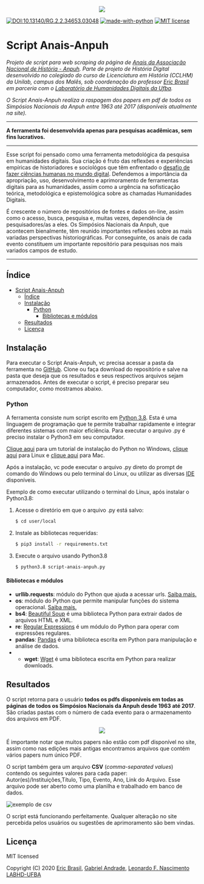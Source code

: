 <p align="center"><img src="https://github.com/ericbrasiln/Anais-Anpuh/blob/master/images/logos.png"/></p>

[![DOI:10.13140/RG.2.2.34653.03048](https://zenodo.org/badge/DOI/10.13140/RG.2.2.34653.03048.svg)](https://www.researchgate.net/publication/341804201_Script_Anais-Anpuh)
 [![made-with-python](https://img.shields.io/badge/Made%20with-Python-1f425f.svg)](https://www.python.org/) [![MIT license](https://img.shields.io/badge/License-MIT-blue.svg)](https://lbesson.mit-license.org/)

# Script Anais-Anpuh

*Projeto de script para web scraping da página de [Anais da Associação Nacional de História - Anpuh](https://anpuh.org.br/index.php/documentos/anais).
 Parte de projeto de História Digital desenvolvido no colegiado do curso de Licenciatura em História (CCLHM) da Unilab, campus dos Malês, sob coordenação do professor [Eric Brasil](https://ericbrasiln.github.io/) em parceria com o [Laboratório de Humanidades Digitais da Ufba](http://labhd.ufba.br/).*

*O Script Anais-Anpuh realiza a raspagem dos papers em pdf de todos os Simpósios Nacionais da Anpuh entre 1963 até 2017 (disponíveis atualmente na site).*
___

**A ferramenta foi desenvolvida apenas para pesquisas acadêmicas, sem fins lucrativos.**
___

Esse script foi pensado como uma ferramenta metodológica da pesquisa em humanidades
digitais. Sua criação é fruto das reflexões e experiências empíricas de historiadores e sociológos que têm enfrentado o [desafio de fazer ciências humanas no mundo digital](http://bibliotecadigital.fgv.br/ojs/index.php/reh/article/view/79933).
Defendemos a importância da apropriação, uso, desenvolvimento e aprimoramento de ferramentas digitais para as humanidades, assim como a urgência na sofisticação teórica, metodológica e epistemológica sobre as chamadas Humanidades Digitais.

É crescente o número de repositórios de fontes e dados on-line, assim como o acesso, busca, pesquisa e, muitas vezes, dependência de pesquisadores/as a eles.
Os Simpósios Nacionais da Anpuh, que acontecem bienalmente, têm reunido importantes reflexões sobre as mais variadas perspectivas historiográficas. Por conseguinte, os anais de cada evento constituem um importante repositório para pesquisas nos mais variados campos de estudo.
___

## Índice

- [Script Anais-Anpuh](#script-anais-anpuh)
  - [Índice](#índice)
  - [Instalação](#instalação)
    - [Python](#python)
      - [Bibliotecas e módulos](#bibliotecas-e-módulos)
  - [Resultados](#resultados)
  - [Licença](#licença)


## Instalação

Para executar o Script Anais-Anpuh, vc precisa acessar a pasta da ferramenta no [GitHub](https://github.com/ericbrasiln/Anais-Anpuh). Clone ou faça download do repositório e salve na pasta que deseja que os resultados e seus respectivos arquivos sejam armazenados. Antes de executar o script, é preciso preparar seu computador, como mostramos abaixo.

### Python

A ferramenta consiste num script escrito em [Python 3.8](https://www.python.org/). Esta é uma linguagem de programação que te permite trabalhar rapidamente e integrar diferentes sistemas com maior eficiência.
Para executar o arquivo .py é preciso instalar o Python3 em seu computador.

[Clique aqui](https://python.org.br/instalacao-windows/) para um tutorial de instalação do Python no Windows, [clique aqui](https://python.org.br/instalacao-linux/) para Linux e [clique aqui](https://python.org.br/instalacao-mac/)
para Mac.

Após a instalação, vc pode executar o arquivo .py direto do prompt de comando do Windows ou pelo terminal do Linux, ou utilizar as diversas [IDE](https://pt.wikipedia.org/wiki/Ambiente_de_desenvolvimento_integrado) disponíveis.

Exemplo de como executar utilizando o terminal do Linux, após instalar o Python3.8:

1. Acesse o diretório em que o arquivo .py está salvo:
   ```sh
   $ cd user/local
   ```
1. Instale as bibliotecas requeridas:
   ```sh
   $ pip3 install -r requirements.txt
   ```
1. Execute o arquivo usando Python3.8
   ```sh
   $ python3.8 script-anais-anpuh.py
   ```


#### Bibliotecas e módulos

- **urllib.requests**: módulo do Python que ajuda a acessar urls.
[Saiba mais.](https://docs.python.org/pt-br/3/library/urllib.request.htmll)
- **os**: módulo do Python que permite manipular funções do sistema operacional.
[Saiba mais.](https://docs.python.org/pt-br/3/library/os.html)
- **bs4**: [Beautiful Soup](https://www.crummy.com/software/BeautifulSoup/bs4/doc/) é uma biblioteca Python para extrair
 dados de arquivos HTML e XML.
- **re**: [Regular Expressions](https://docs.python.org/pt-br/3/library/re.html) é um módulo do Python para operar com expressões regulares.
- **pandas**: [Pandas](https://pandas.pydata.org/) é uma biblioteca escrita em Python para manipulação e análise de dados.
- - **wget**: [Wget](https://pypi.org/project/wget/) é uma biblioteca escrita em Python para realizar downloads. 

## Resultados

O script retorna para o usuário **todos os pdfs disponíveis em todas as páginas de todos os Simpósios Nacionais da Anpuh desde 1963 até 2017**. São criadas pastas com o número de cada evento para o armazenamento dos arquivos em PDF.

<p align="center"><img src="https://github.com/ericbrasiln/Anais-Anpuh/blob/master/images/pastas.png"/></p>

É importante notar que muitos papers não estão com pdf disponível no site, assim como nas edições mais antigas encontramos arquivos que contém vários papers num único PDF.

O script também gera um arquivo **CSV** (*comma-separated values*) contendo os seguintes valores para cada paper: Autor(es)/Instituições,Título, Tipo, Evento, Ano, Link do Arquivo. Esse arquivo pode ser aberto como uma planilha e trabalhado em banco de dados.

![exemplo de csv](images/exemplo-csv.png)

O script está funcionando perfeitamente. Qualquer alteração no site percebida pelos usuários ou sugestões de aprimoramento são bem vindas.

## Licença

MIT licensed

Copyright (C) 2020 [Eric Brasil](https://github.com/ericbrasiln), [Gabriel Andrade](https://github.com/gabrielsandrade), [Leonardo F. Nascimento](https://github.com/leofn/) [LABHD-UFBA](http://labhd.ufba.br/)
